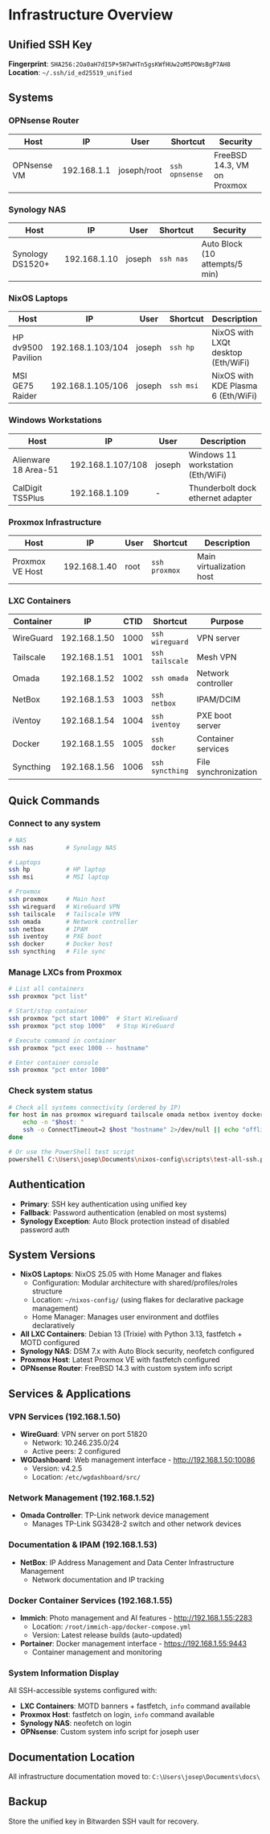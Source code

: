 # Infrastructure Overview

## Unified SSH Key
**Fingerprint**: `SHA256:2Oa0aH7dI5P+5H7wHTn5gsKWfHUw2oM5POWsBgP7AH8`
**Location**: `~/.ssh/id_ed25519_unified`

## Systems

### OPNsense Router
| Host | IP | User | Shortcut | Security |
|------|-----|------|----------|----------|
| OPNsense VM | 192.168.1.1 | joseph/root | `ssh opnsense` | FreeBSD 14.3, VM on Proxmox |

### Synology NAS
| Host | IP | User | Shortcut | Security |
|------|-----|------|----------|----------|
| Synology DS1520+ | 192.168.1.10 | joseph | `ssh nas` | Auto Block (10 attempts/5 min) |

### NixOS Laptops
| Host | IP | User | Shortcut | Description |
|------|-----|------|----------|-------------|
| HP dv9500 Pavilion | 192.168.1.103/104 | joseph | `ssh hp` | NixOS with LXQt desktop (Eth/WiFi) |
| MSI GE75 Raider | 192.168.1.105/106 | joseph | `ssh msi` | NixOS with KDE Plasma 6 (Eth/WiFi) |

### Windows Workstations
| Host | IP | User | Description |
|------|-----|------|-------------|
| Alienware 18 Area-51 | 192.168.1.107/108 | joseph | Windows 11 workstation (Eth/WiFi) |
| CalDigit TS5Plus | 192.168.1.109 | - | Thunderbolt dock ethernet adapter |

### Proxmox Infrastructure
| Host | IP | User | Shortcut | Description |
|------|-----|------|----------|-------------|
| Proxmox VE Host | 192.168.1.40 | root | `ssh proxmox` | Main virtualization host |

### LXC Containers
| Container | IP | CTID | Shortcut | Purpose |
|-----------|-----|------|----------|---------|
| WireGuard | 192.168.1.50 | 1000 | `ssh wireguard` | VPN server |
| Tailscale | 192.168.1.51 | 1001 | `ssh tailscale` | Mesh VPN |
| Omada | 192.168.1.52 | 1002 | `ssh omada` | Network controller |
| NetBox | 192.168.1.53 | 1003 | `ssh netbox` | IPAM/DCIM |
| iVentoy | 192.168.1.54 | 1004 | `ssh iventoy` | PXE boot server |
| Docker | 192.168.1.55 | 1005 | `ssh docker` | Container services |
| Syncthing | 192.168.1.56 | 1006 | `ssh syncthing` | File synchronization |

## Quick Commands

### Connect to any system
```bash
# NAS
ssh nas         # Synology NAS

# Laptops
ssh hp          # HP laptop
ssh msi         # MSI laptop

# Proxmox
ssh proxmox     # Main host
ssh wireguard   # WireGuard VPN
ssh tailscale   # Tailscale VPN
ssh omada       # Network controller
ssh netbox      # IPAM
ssh iventoy     # PXE boot
ssh docker      # Docker host
ssh syncthing   # File sync
```

### Manage LXCs from Proxmox
```bash
# List all containers
ssh proxmox "pct list"

# Start/stop container
ssh proxmox "pct start 1000"  # Start WireGuard
ssh proxmox "pct stop 1000"   # Stop WireGuard

# Execute command in container
ssh proxmox "pct exec 1000 -- hostname"

# Enter container console
ssh proxmox "pct enter 1000"
```

### Check system status
```bash
# Check all systems connectivity (ordered by IP)
for host in nas proxmox wireguard tailscale omada netbox iventoy docker syncthing hp msi; do
    echo -n "$host: "
    ssh -o ConnectTimeout=2 $host "hostname" 2>/dev/null || echo "offline"
done

# Or use the PowerShell test script
powershell C:\Users\josep\Documents\nixos-config\scripts\test-all-ssh.ps1
```

## Authentication
- **Primary**: SSH key authentication using unified key
- **Fallback**: Password authentication (enabled on most systems)
- **Synology Exception**: Auto Block protection instead of disabled password auth

## System Versions
- **NixOS Laptops**: NixOS 25.05 with Home Manager and flakes
  - Configuration: Modular architecture with shared/profiles/roles structure
  - Location: `~/nixos-config/` (using flakes for declarative package management)
  - Home Manager: Manages user environment and dotfiles declaratively
- **All LXC Containers**: Debian 13 (Trixie) with Python 3.13, fastfetch + MOTD configured
- **Synology NAS**: DSM 7.x with Auto Block security, neofetch configured
- **Proxmox Host**: Latest Proxmox VE with fastfetch configured
- **OPNsense Router**: FreeBSD 14.3 with custom system info script

## Services & Applications

### VPN Services (192.168.1.50)
- **WireGuard**: VPN server on port 51820
  - Network: 10.246.235.0/24
  - Active peers: 2 configured
- **WGDashboard**: Web management interface - http://192.168.1.50:10086
  - Version: v4.2.5
  - Location: `/etc/wgdashboard/src/`

### Network Management (192.168.1.52)
- **Omada Controller**: TP-Link network device management
  - Manages TP-Link SG3428-2 switch and other network devices

### Documentation & IPAM (192.168.1.53)
- **NetBox**: IP Address Management and Data Center Infrastructure Management
  - Network documentation and IP tracking

### Docker Container Services (192.168.1.55)
- **Immich**: Photo management and AI features - http://192.168.1.55:2283
  - Location: `/root/immich-app/docker-compose.yml`
  - Version: Latest release builds (auto-updated)
- **Portainer**: Docker management interface - https://192.168.1.55:9443
  - Container management and monitoring

### System Information Display
All SSH-accessible systems configured with:
- **LXC Containers**: MOTD banners + fastfetch, `info` command available
- **Proxmox Host**: fastfetch on login, `info` command available  
- **Synology NAS**: neofetch on login
- **OPNsense**: Custom system info script for joseph user

## Documentation Location
All infrastructure documentation moved to: `C:\Users\josep\Documents\docs\`

## Backup
Store the unified key in Bitwarden SSH vault for recovery.